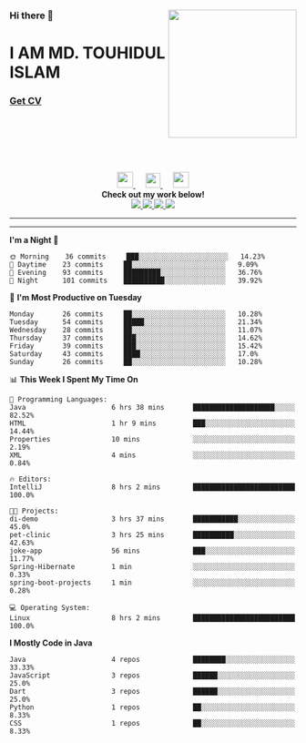 <div>
<img align="right" width="225" height="225" src="https://touhid-jisan.github.io/img/about-us.png">
<div>
  <h3> </h3>
  <h3> </h3>
  <h3>Hi there 👋</h3>
  <h1>I AM MD. TOUHIDUL ISLAM</h1>
 <!-- <h3>Software Engineer</h3> -->
  <h3> <a href="https://touhid-jisan.github.io/pdf/Touhidul_Islam.pdf"><span>Get CV</span></a></h3>
</div>
</div>
<br/><br/><br/><br/><br/>

<p align="center">
  <a href= "https://www.instagram.com/touhid_jisan/">
    <img src="https://img.icons8.com/ios-glyphs/256/000000/instagram-new.svg" width="28px"/>
  </a>
  &emsp;
  <a href="https://www.linkedin.com/in/touhid-jisan/">
    <img src="https://img.icons8.com/ios-filled/256/000000/linkedin.svg" width="26px"/>
  </a>
  &emsp;
  <a href="http://touhid-jisan.github.io/">
    <img src="https://img.icons8.com/material/256/000000/globe--v1.png" width="28px"/>
  </a>
  <br> 
  <strong>Check out my work below!</strong><br>
  
  <a href="https://badges.pufler.dev/years/touhid-jisan?style=flat-square&color=black&logo=github">
    <img src="https://badges.pufler.dev/years/touhid-jisan?style=flat-square&color=black&logo=github">
  </a>
  <a href="https://github.com/touhid-jisan?tab=repositories">
    <img src="https://badges.pufler.dev/repos/touhid-jisan?style=flat-square&color=black&logo=github">
  </a>
  <a href="https://gist.github.com/touhid-jisan">
    <img src="https://badges.pufler.dev/gists/touhid-jisan?style=flat-square&color=black&logo=github">
  </a>
  <a href="https://github.com/touhid-jisan">
    <img src="https://badges.pufler.dev/commits/monthly/touhid-jisan?style=flat-square&color=black&logo=github">
  </a>
</p>
<hr><hr>
<!--
**touhid-jisan/touhid-jisan** is a ✨ _special_ ✨ repository because its `README.md` (this file) appears on your GitHub profile.

Here are some ideas to get you started:

- 🔭 I’m currently working on ...
- 🌱 I’m currently learning ...
- 👯 I’m looking to collaborate on ...
- 🤔 I’m looking for help with ...
- 💬 Ask me about ...
- 📫 How to reach me: ...
- 😄 Pronouns: ...
- ⚡ Fun fact: ...
-->

<!--START_SECTION:waka-->
**I'm a Night 🦉** 

```text
🌞 Morning    36 commits     ███░░░░░░░░░░░░░░░░░░░░░░   14.23% 
🌆 Daytime    23 commits     ██░░░░░░░░░░░░░░░░░░░░░░░   9.09% 
🌃 Evening    93 commits     █████████░░░░░░░░░░░░░░░░   36.76% 
🌙 Night      101 commits    ██████████░░░░░░░░░░░░░░░   39.92%

```
📅 **I'm Most Productive on Tuesday** 

```text
Monday       26 commits     ██░░░░░░░░░░░░░░░░░░░░░░░   10.28% 
Tuesday      54 commits     █████░░░░░░░░░░░░░░░░░░░░   21.34% 
Wednesday    28 commits     ██░░░░░░░░░░░░░░░░░░░░░░░   11.07% 
Thursday     37 commits     ███░░░░░░░░░░░░░░░░░░░░░░   14.62% 
Friday       39 commits     ███░░░░░░░░░░░░░░░░░░░░░░   15.42% 
Saturday     43 commits     ████░░░░░░░░░░░░░░░░░░░░░   17.0% 
Sunday       26 commits     ██░░░░░░░░░░░░░░░░░░░░░░░   10.28%

```


📊 **This Week I Spent My Time On** 

```text
💬 Programming Languages: 
Java                     6 hrs 38 mins       ████████████████████░░░░░   82.52% 
HTML                     1 hr 9 mins         ███░░░░░░░░░░░░░░░░░░░░░░   14.44% 
Properties               10 mins             ░░░░░░░░░░░░░░░░░░░░░░░░░   2.19% 
XML                      4 mins              ░░░░░░░░░░░░░░░░░░░░░░░░░   0.84%

🔥 Editors: 
IntelliJ                 8 hrs 2 mins        █████████████████████████   100.0%

🐱‍💻 Projects: 
di-demo                  3 hrs 37 mins       ███████████░░░░░░░░░░░░░░   45.0% 
pet-clinic               3 hrs 25 mins       ██████████░░░░░░░░░░░░░░░   42.63% 
joke-app                 56 mins             ███░░░░░░░░░░░░░░░░░░░░░░   11.77% 
Spring-Hibernate         1 min               ░░░░░░░░░░░░░░░░░░░░░░░░░   0.33% 
spring-boot-projects     1 min               ░░░░░░░░░░░░░░░░░░░░░░░░░   0.28%

💻 Operating System: 
Linux                    8 hrs 2 mins        █████████████████████████   100.0%

```

**I Mostly Code in Java** 

```text
Java                     4 repos             ████████░░░░░░░░░░░░░░░░░   33.33% 
JavaScript               3 repos             ██████░░░░░░░░░░░░░░░░░░░   25.0% 
Dart                     3 repos             ██████░░░░░░░░░░░░░░░░░░░   25.0% 
Python                   1 repos             ██░░░░░░░░░░░░░░░░░░░░░░░   8.33% 
CSS                      1 repos             ██░░░░░░░░░░░░░░░░░░░░░░░   8.33%

```



<!--END_SECTION:waka-->
